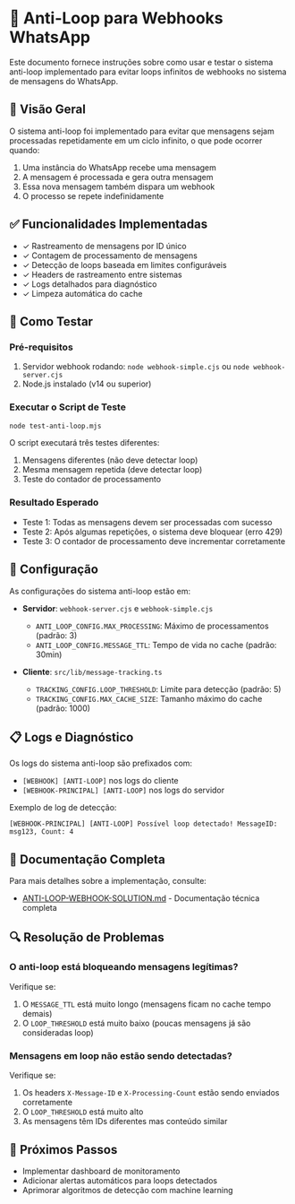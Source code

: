 # 🔄 Anti-Loop para Webhooks WhatsApp

Este documento fornece instruções sobre como usar e testar o sistema anti-loop implementado para evitar loops infinitos de webhooks no sistema de mensagens do WhatsApp.

## 🚀 Visão Geral

O sistema anti-loop foi implementado para evitar que mensagens sejam processadas repetidamente em um ciclo infinito, o que pode ocorrer quando:

1. Uma instância do WhatsApp recebe uma mensagem
2. A mensagem é processada e gera outra mensagem
3. Essa nova mensagem também dispara um webhook
4. O processo se repete indefinidamente

## ✅ Funcionalidades Implementadas

- ✓ Rastreamento de mensagens por ID único
- ✓ Contagem de processamento de mensagens
- ✓ Detecção de loops baseada em limites configuráveis
- ✓ Headers de rastreamento entre sistemas
- ✓ Logs detalhados para diagnóstico
- ✓ Limpeza automática do cache

## 🧪 Como Testar

### Pré-requisitos

1. Servidor webhook rodando: `node webhook-simple.cjs` ou `node webhook-server.cjs` 
2. Node.js instalado (v14 ou superior)

### Executar o Script de Teste

```bash
node test-anti-loop.mjs
```

O script executará três testes diferentes:
1. Mensagens diferentes (não deve detectar loop)
2. Mesma mensagem repetida (deve detectar loop)
3. Teste do contador de processamento

### Resultado Esperado

- Teste 1: Todas as mensagens devem ser processadas com sucesso
- Teste 2: Após algumas repetições, o sistema deve bloquear (erro 429)
- Teste 3: O contador de processamento deve incrementar corretamente

## 🔧 Configuração

As configurações do sistema anti-loop estão em:

- **Servidor**: `webhook-server.cjs` e `webhook-simple.cjs`
  - `ANTI_LOOP_CONFIG.MAX_PROCESSING`: Máximo de processamentos (padrão: 3)
  - `ANTI_LOOP_CONFIG.MESSAGE_TTL`: Tempo de vida no cache (padrão: 30min)

- **Cliente**: `src/lib/message-tracking.ts`
  - `TRACKING_CONFIG.LOOP_THRESHOLD`: Limite para detecção (padrão: 5)
  - `TRACKING_CONFIG.MAX_CACHE_SIZE`: Tamanho máximo do cache (padrão: 1000)

## 📋 Logs e Diagnóstico

Os logs do sistema anti-loop são prefixados com:

- `[WEBHOOK] [ANTI-LOOP]` nos logs do cliente
- `[WEBHOOK-PRINCIPAL] [ANTI-LOOP]` nos logs do servidor

Exemplo de log de detecção:
```
[WEBHOOK-PRINCIPAL] [ANTI-LOOP] Possível loop detectado! MessageID: msg123, Count: 4
```

## 📝 Documentação Completa

Para mais detalhes sobre a implementação, consulte:
- [ANTI-LOOP-WEBHOOK-SOLUTION.md](./ANTI-LOOP-WEBHOOK-SOLUTION.md) - Documentação técnica completa

## 🔍 Resolução de Problemas

### O anti-loop está bloqueando mensagens legítimas?

Verifique se:
1. O `MESSAGE_TTL` está muito longo (mensagens ficam no cache tempo demais)
2. O `LOOP_THRESHOLD` está muito baixo (poucas mensagens já são consideradas loop)

### Mensagens em loop não estão sendo detectadas?

Verifique se:
1. Os headers `X-Message-ID` e `X-Processing-Count` estão sendo enviados corretamente
2. O `LOOP_THRESHOLD` está muito alto 
3. As mensagens têm IDs diferentes mas conteúdo similar

## 🔮 Próximos Passos

- Implementar dashboard de monitoramento
- Adicionar alertas automáticos para loops detectados
- Aprimorar algoritmos de detecção com machine learning
